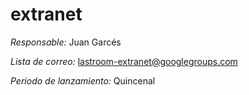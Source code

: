 extranet
=======

*Responsable:* Juan Garcés

*Lista de correo:* lastroom-extranet@googlegroups.com

*Periodo de lanzamiento:* Quincenal
